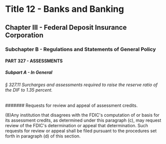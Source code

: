
# Title 12 - Banks and Banking
## Chapter III - Federal Deposit Insurance Corporation
### Subchapter B - Regulations and Statements of General Policy
#### PART 327 - ASSESSMENTS
##### Subpart A - In General
###### § 327.11 Surcharges and assessments required to raise the reserve ratio of the DIF to 1.35 percent.
####### Requests for review and appeal of assessment credits.

(8)Any institution that disagrees with the FDIC's computation of or basis for its assessment credits, as determined under this paragraph (c), may request review of the FDIC's determination or appeal that determination. Such requests for review or appeal shall be filed pursuant to the procedures set forth in paragraph (d) of this section.
